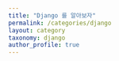 ```yaml
---
title: "Django 를 알아보자"
permalink: /categories/django
layout: category
taxonomy: django
author_profile: true
---
```

